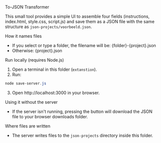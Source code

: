 To-JSON Transformer

This small tool provides a simple UI to assemble four fields (instructions, index.html, style.css, script.js) and save them as a JSON file with the same structure as `json-projects/voorbeeld.json`.

How it names files
- If you select or type a folder, the filename will be: {folder}-{project}.json
- Otherwise: {project}.json

Run locally (requires Node.js)

1. Open a terminal in this folder (`extanstion`).
2. Run:

```powershell
node save-server.js
```

3. Open http://localhost:3000 in your browser.

Using it without the server
- If the server isn't running, pressing the button will download the JSON file to your browser downloads folder.

Where files are written
- The server writes files to the `json-projects` directory inside this folder.
